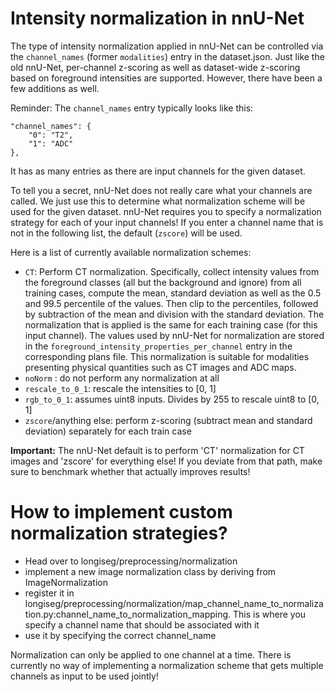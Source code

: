 # Intensity normalization in nnU-Net 

The type of intensity normalization applied in nnU-Net can be controlled via the `channel_names` (former `modalities`)
entry in the dataset.json. Just like the old nnU-Net, per-channel z-scoring as well as dataset-wide z-scoring based on 
foreground intensities are supported. However, there have been a few additions as well.

Reminder: The `channel_names` entry typically looks like this: 

    "channel_names": {
        "0": "T2",
        "1": "ADC"
    },

It has as many entries as there are input channels for the given dataset.

To tell you a secret, nnU-Net does not really care what your channels are called. We just use this to determine what normalization
scheme will be used for the given dataset. nnU-Net requires you to specify a normalization strategy for each of your input channels! 
If you enter a channel name that is not in the following list, the default (`zscore`) will be used.

Here is a list of currently available normalization schemes:

- `CT`: Perform CT normalization. Specifically, collect intensity values from the foreground classes (all but the 
background and ignore) from all training cases, compute the mean, standard deviation as well as the 0.5 and 
99.5 percentile of the values. Then clip to the percentiles, followed by subtraction of the mean and division with the 
standard deviation. The normalization that is applied is the same for each training case (for this input channel).
The values used by nnU-Net for normalization are stored in the `foreground_intensity_properties_per_channel` entry in the 
corresponding plans file. This normalization is suitable for modalities presenting physical quantities such as CT 
images and ADC maps.
- `noNorm` : do not perform any normalization at all
- `rescale_to_0_1`: rescale the intensities to [0, 1]
- `rgb_to_0_1`: assumes uint8 inputs. Divides by 255 to rescale uint8 to [0, 1]
- `zscore`/anything else: perform z-scoring (subtract mean and standard deviation) separately for each train case

**Important:** The nnU-Net default is to perform 'CT' normalization for CT images and 'zscore' for everything else! If 
you deviate from that path, make sure to benchmark whether that actually improves results! 

# How to implement custom normalization strategies?
- Head over to longiseg/preprocessing/normalization
- implement a new image normalization class by deriving from ImageNormalization
- register it in longiseg/preprocessing/normalization/map_channel_name_to_normalization.py:channel_name_to_normalization_mapping. 
This is where you specify a channel name that should be associated with it
- use it by specifying the correct channel_name

Normalization can only be applied to one channel at a time. There is currently no way of implementing a normalization scheme 
that gets multiple channels as input to be used jointly!
